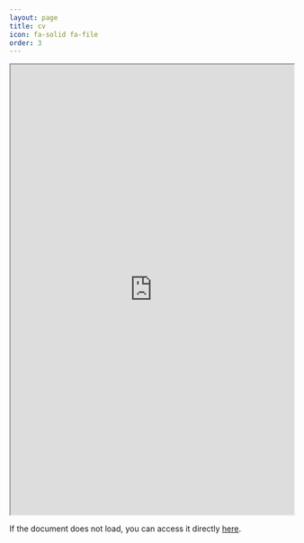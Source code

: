 ```yaml
---
layout: page
title: cv
icon: fa-solid fa-file
order: 3
---
```


<iframe src="https://drive.google.com/file/d/1RBMbgppYoAnNfBZ29wjF5cmJIxGwEnVS/preview" width="100%" height="800px"></iframe>

<p>If the document does not load, you can access it directly <a href="https://drive.google.com/file/d/1RBMbgppYoAnNfBZ29wjF5cmJIxGwEnVS/view?usp=sharing" target="_blank">here</a>.</p>
